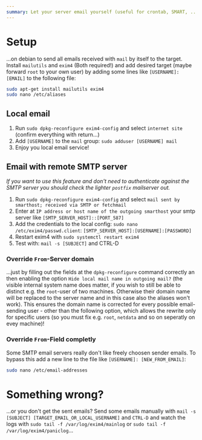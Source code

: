 ```yaml
---
summary: Let your server email yourself (useful for crontab, SMART, ...)
---
```


# Setup #
...on debian to send all emails received with `mail` by itself to the target.
Install `mailutils` and `exim4` (Both required!) and add desired target (maybe forward `root` to your own user) by adding
some lines like `[USERNAME]: [EMAIL]` to the following file:
```bash
sudo apt-get install mailutils exim4
sudo nano /etc/aliases
```

## Local email ##
1. Run `sudo dpkg-reconfigure exim4-config` and select `internet site` (confirm everything with return...)
2. Add `[USERNAME]` to the `mail` group: `sudo adduser [USERNAME] mail`
3. Enjoy you local email service!

## Email with remote SMTP server ##
_If you want to use this feature and don't need to authenticate against the SMTP server you should check the lighter `postfix` mailserver out._
1. Run `sudo dpkg-reconfigure exim4-config` and select `mail sent by smarthost; received via SMTP or fetchmail`
2. Enter at `IP address or host name of the outgoing smarthost` your smtp server like `[SMTP_SERVER_HOST]::[PORT_587]`
3. Add the credentials to the local config: `sudo nano /etc/exim4/passwd.client`: `[SMTP_SERVER_HOST]:[USERNAME]:[PASSWORD]`
4. Restart exim4 with `sudo systemctl restart exim4`
5. Test with: `mail -s [SUBJECT]` and CTRL-D

### Override `From`-Server domain ###
...just by filling out the fields at the `dpkg-reconfigure` command correctly an then enabling the option `Hide local mail name in outgoing mail?`
(the visible internal system name does matter, if you wish to still be able to distinct e.g. the `root`-user of two machines. Otherwise
their domain name will be replaced to the server name and in this case also the aliases won't work).
This ensures the domain name is corrected for every possible email-sending user - other than the following option, which allows the rewrite
only for specific users (so you must fix e.g. `root`, `netdata` and so on seperatly on evey machine)!

### Override `From`-Field completly ###
Some SMTP email servers really don't like freely choosen sender emails. To bypass this add a new line to the file like
`[USERNAME]: [NEW_FROM_EMAIL]`:
```bash
sudo nano /etc/email-addresses
```

# Something wrong? #
...or you don't get the sent emails? Send some emails manually with `mail -s [SUBJECT] [TARGET_EMAIL_OR_LOCAL_USERNAME]` and `CTRL-D`
and watch the logs with `sudo tail -f /var/log/exim4/mainlog` or `sudo tail -f /var/log/exim4/paniclog`...
